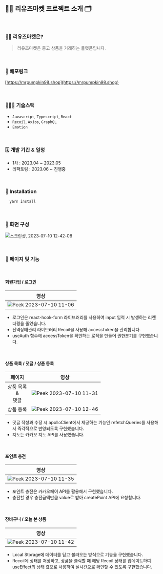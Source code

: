 ## 🐻‍❄️ 리유즈마켓 프로젝트 소개 🗂

<br />

### 🐻‍❄️ 리유즈마켓은?

> 리유즈마켓은 중고 상품을 거래하는 플랫폼입니다.

<br />

### 🚀 배포링크

[https://mrpumpkin98.shop](https://mrpumpkin98.shop)

<br />

### 🧑🏻‍💻 기술스택

- `Javascript`, `Typescript`, `React`
- `Recoil`,  `Axios`, `GraphQL`
- `Emotion`

<br />

### 🗓 개발 기간 & 일정

- 1차 : 2023.04 ~ 2023.05
- 리팩토링 : 2023.06 ~ 진행중

<br />

### 🔧 Installation

```bash
  yarn install
```
<br />

### 📝 화면 구성

![스크린샷, 2023-07-10 12-42-08](https://github.com/mrpumpkin98/Reused_client/assets/114569429/756084a3-e6a8-493b-ad1f-99e1f8a2cc0b)

<br />

### 🎨 페이지 및 기능

<br />

#### 회원가입 / 로그인

| 영상                                                                                                                                           |
| ---------------------------------------------------------------------------------------------------------------------------------------------- |
| ![Peek 2023-07-10 11-06](https://github.com/MadHeo/secondHandMarket/assets/114569429/e69ccc9f-bbe9-434e-b358-6e2d5b8cf53b)                      |

- 로그인은 react-hook-form 라이브러리를 사용하여 input 입력 시 발생하는 리렌더링을 줄였습니다.
- 전역상태관리 라이브러리 Recoil을 사용해 accessToken을 관리합니다.
- useAuth 함수에 accessToken을 확인하는 로직을 만들어 권한분기를 구현했습니다.

<br />

#### 상품 목록 / 댓글 / 상품 등록

|        페이지          | 영상                                                                                                                                         |
| :------------------:  | ------------------------------------------------------------------------------------------------------------------------------------------- |
| 상품 목록<br/>&<br/>댓글 | ![Peek 2023-07-10 11-31](https://github.com/MadHeo/secondHandMarket/assets/114569429/bb3ac8f5-7668-459b-a1a7-ad64db96b570) |
| 상품 등록 | ![Peek 2023-07-10 12-46](https://github.com/MadHeo/secondHandMarket/assets/114569429/eb786a71-4a0d-40bb-afdf-d80326a2f2a7) | 

- 댓글 작성과 수정 시 apolloClient에서 제공하는 기능인 refetchQueries를 사용해서 즉각적으로 반영되도록 구현했습니다.
- 지도는 카카오 지도 API를 사용했습니다.

<br />

#### 포인트 충전

| 영상                                                                                                                                           |
| ---------------------------------------------------------------------------------------------------------------------------------------------- |
| ![Peek 2023-07-10 11-35](https://github.com/MadHeo/secondHandMarket/assets/114569429/449e3ab7-6bcb-4095-9e79-7ae218b00fb5) |

- 포인트 충전은 카카오페이 API를 활용해서 구현했습니다.
- 충전할 경우 충전금액만큼 value로 받아 createPoint API에 요청합니다.

<br />

#### 장바구니 / 오늘 본 상품

| 영상                                                                                                                                           |
| ---------------------------------------------------------------------------------------------------------------------------------------------- |
| ![Peek 2023-07-10 11-42](https://github.com/MadHeo/secondHandMarket/assets/114569429/f9344e8e-64fc-465c-80c1-fd04171b21d9) |

- Local Storage에 데이터를 담고 불러오는 방식으로 기능을 구현했습니다.
- Recoil에 상태를 저장하고, 상품을 클릭할 때 해당 Recoil 상태를 업데이트하여 useEffect의 상태 값으로 사용하여 실시간으로 확인할 수 있도록 구현했습니다.


